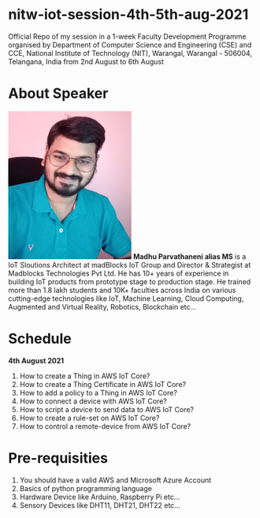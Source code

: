 # nitw-iot-session-4th-5th-aug-2021
Official Repo of my session in a 1-week Faculty Development Programme organised by Department of Computer Science and Engineering (CSE) and CCE, National Institute of Technology (NIT), Warangal, Warangal - 506004, Telangana, India from 2nd August to 6th August

# About Speaker
<img src="maddy.jpg" height="300" width="250"/>
<b>Madhu Parvathaneni alias MS</b> is a IoT Sloutions Architect at madBlocks IoT Group and Director & Strategist at Madblocks Technologies Pvt Ltd. He has 10+ years of experience in building IoT products from prototype stage to production stage. He trained more than 1.8 lakh students and 10K+ faculties across India on various cutting-edge technologies like IoT, Machine Learning, Cloud Computing, Augmented and Virtual Reality, Robotics, Blockchain etc...

# Schedule

<b>4th August 2021</b>
1. How to create a Thing in AWS IoT Core?
2. How to create a Thing Certificate in AWS IoT Core?
3. How to add a policy to a Thing in AWS IoT Core?
4. How to connect a device with AWS IoT Core?
5. How to script a device to send data to AWS IoT Core?
6. How to create a rule-set on AWS IoT Core?
7. How to control a remote-device from AWS IoT Core?

# Pre-requisities
1. You should have a valid AWS and Microsoft Azure Account
2. Basics of python programming language
3. Hardware Device like Arduino, Raspberry Pi etc...
4. Sensory Devices like DHT11, DHT21, DHT22 etc...






